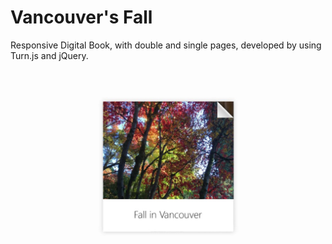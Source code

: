 # Vancouver's Fall

Responsive Digital Book, with double and single pages, developed by using Turn.js and jQuery.


![Project Image](https://github.com/MarianaSouza/Vancouver_Fall_Turn.js/blob/master/documentation/vancouver-fall.jpg)
